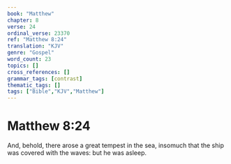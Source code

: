 ```yaml
---
book: "Matthew"
chapter: 8
verse: 24
ordinal_verse: 23370
ref: "Matthew 8:24"
translation: "KJV"
genre: "Gospel"
word_count: 23
topics: []
cross_references: []
grammar_tags: [contrast]
thematic_tags: []
tags: ["Bible","KJV","Matthew"]
---
```


# Matthew 8:24

And, behold, there arose a great tempest in the sea, insomuch that the ship was covered with the waves: but he was asleep.

